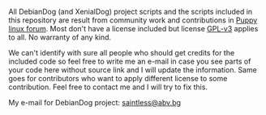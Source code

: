 All DebianDog (and XenialDog) project scripts and the scripts included in this repository are result from community work and contributions in [Puppy linux forum](http://murga-linux.com/puppy). Most don't have a license included but license [GPL-v3](https://github.com/DebianDog/Wheezy/blob/master/LICENSE) applies to all. No warranty of any kind.

We can't identify with sure all people who should get credits for the included code so feel free to write me an e-mail in case you see parts of your code here without source link and I will update the information. Same goes for contributors who want to apply different license to some contribution. Feel free to contact me and I will try to fix this.

My e-mail for DebianDog project:
saintless@abv.bg

